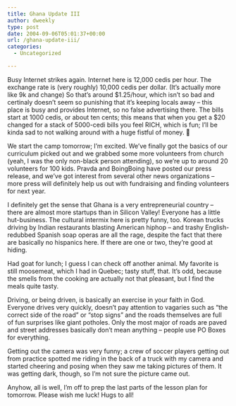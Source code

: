 ```yaml
---
title: Ghana Update III
author: dweekly
type: post
date: 2004-09-06T05:01:37+00:00
url: /ghana-update-iii/
categories:
  - Uncategorized

---
```

Busy Internet strikes again. Internet here is 12,000 cedis per hour. The exchange rate is (very roughly) 10,000 cedis per dollar. (It&#8217;s actually more like 9k and change) So that&#8217;s around $1.25/hour, which isn&#8217;t so bad and certinaly doesn&#8217;t seem so punishing that it&#8217;s keeping locals away &#8211; this place is busy and provides Internet, so no false advertising there. The bills start at 1000 cedis, or about ten cents; this means that when you get a $20 changed for a stack of 5000-cedi bills you feel RICH, which is fun; I&#8217;ll be kinda sad to not walking around with a huge fistful of money. 🙂

We start the camp tomorrow; I&#8217;m excited. We&#8217;ve finally got the basics of our curriculum picked out and we grabbed some more volunteers from church (yeah, I was the only non-black person attending), so we&#8217;re up to around 20 volunteers for 100 kids. Pravda and BoingBoing have posted our press release, and we&#8217;ve got interest from several other news organizations &#8211; more press will definitely help us out with fundraising and finding volunteers for next year.

I definitely get the sense that Ghana is a very entrepreneurial country &#8211; there are almost more startups than in Silicon Valley! Everyone has a little hut-business. The cultural intermix here is pretty funny, too. Korean trucks driving by Indian restaurants blasting American hiphop &#8211; and trashy English-redubbed Spanish soap operas are all the rage, despite the fact that there are basically no hispanics here. If there are one or two, they&#8217;re good at hiding.

Had goat for lunch; I guess I can check off another animal. My favorite is still moosemeat, which I had in Quebec; tasty stuff, that. It&#8217;s odd, because the smells from the cooking are actually not that pleasant, but I find the meals quite tasty.

Driving, or being driven, is basically an exercise in your faith in God. Everyone drives very quickly, doesn&#8217;t pay attention to vagaries such as &#8220;the correct side of the road&#8221; or &#8220;stop signs&#8221; and the roads themselves are full of fun surprises like giant potholes. Only the most major of roads are paved and street addresses basically don&#8217;t mean anything &#8211; people use PO Boxes for everything.

Getting out the camera was very funny; a crew of soccer players getting out from practice spotted me riding in the back of a truck with my camera and started cheering and posing when they saw me taking pictures of them. It was getting dark, though, so I&#8217;m not sure the picture came out.

Anyhow, all is well, I&#8217;m off to prep the last parts of the lesson plan for tomorrow. Please wish me luck! Hugs to all!